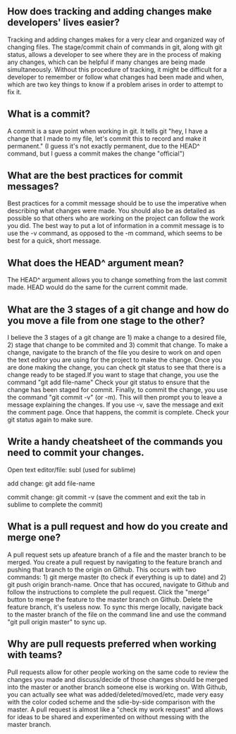 ## How does tracking and adding changes make developers' lives easier?
Tracking and adding changes makes for a very clear and organized way of changing files. The stage/commit chain of commands in git, along with git status, allows a developer to see where they are in the process of making any changes, which can be helpful if many changes are being made simultaneously. Without this procedure of tracking, it might be difficult for a developer to remember or follow what changes had been made and when, which are two key things to know if a problem arises in order to attempt to fix it.

## What is a commit?
A commit is a save point when working in git. It tells git "hey, I have a change that I made to my file, let's commit this to record and make it permanent." (I guess it's not exactly permanent, due to the HEAD^ command, but I guess a commit makes the change "official")

## What are the best practices for commit messages?
Best practices for a commit message should be to use the imperative when describing what changes were made. You should also be as detailed as possible so that others who are working on the project can follow the work you did. The best way to put a lot of information in a commit message is to use the -v command, as opposed to the -m command, which seems to be best for a quick, short message.

## What does the HEAD^ argument mean?
The HEAD^ argument allows you to change something from the last commit made. HEAD would do the same for the current commit made.

## What are the 3 stages of a git change and how do you move a file from one stage to the other?
I believe the 3 stages of a git change are 1) make a change to a desired file, 2) stage that change to be commited and 3) commit that change. To make a change, navigate to the branch of the file you desire to work on and open the text editor you are using for the project to make the change. Once you are done making the change, you can check git status to see that there is a change ready to be staged.If you want to stage that change, you use the command "git add file-name" Check your git status to ensure that the change has been staged for commit. Finally, to commit the change, you use the command "git commit -v" (or -m). This will then prompt you to leave a message explaining the changes. If you use -v, save the message and exit the comment page. Once that happens, the commit is complete. Check your git status again to make sure.

## Write a handy cheatsheet of the commands you need to commit your changes.
Open text editor/file: subl (used for sublime)

add change: git add file-name

commit change: git commit -v (save the comment and exit the tab in sublime to complete the commit)

## What is a pull request and how do you create and merge one?
A pull request sets up afeature branch of a file and the master branch to be merged. You create a pull request by navigating to the feature branch and pushing that branch to the origin on Github. This occurs with two commands: 1) git merge master (to check if everything is up to date) and 2) git push origin branch-name. Once that has occured, navigate to Github and follow the instructions to complete the pull request. Click the "merge" button to merge the feature to the master branch on Github. Delete the feature branch, it's useless now. To sync this merge locally, navigate back to the master branch of the file on the command line and use the command "git pull origin master" to sync up.

## Why are pull requests preferred when working with teams?
Pull requests allow for other people working on the same code to review the changes you made and discuss/decide of those changes should be merged into the master or another branch someone else is working on. With Github, you can actually see what was added/deleted/moved/etc, made very easy with the color coded scheme and the sdie-by-side comparison with the master. A pull request is almost like a "check my work request" and allows for ideas to be shared and experimented on without messing with the master branch.